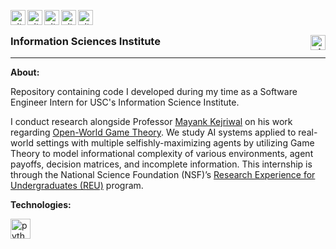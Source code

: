 &nbsp;
<img align="left" alt="git" width="24px" src="https://user-images.githubusercontent.com/67522964/147704862-04267bff-13d7-439f-821d-97ab785a8792.png" /> 
<img align="left" alt="git" width="24px" src="https://user-images.githubusercontent.com/67522964/147705253-d3f9d43f-0559-4d4e-b55b-0ab5f287bacd.png" /> 
<img align="left" alt="git" width="24px" src="https://user-images.githubusercontent.com/67522964/147704862-04267bff-13d7-439f-821d-97ab785a8792.png" /> 
<img align="left" alt="git" width="24px" src="https://user-images.githubusercontent.com/67522964/147705253-d3f9d43f-0559-4d4e-b55b-0ab5f287bacd.png" /> 
<img align="left" alt="git" width="24px" src="https://user-images.githubusercontent.com/67522964/147704862-04267bff-13d7-439f-821d-97ab785a8792.png" />  

### Information Sciences Institute <img align="right" alt="git" width="24px" src="https://user-images.githubusercontent.com/67522964/147623227-9dbfbed3-bd34-46d7-9a02-ca11fff50add.png" />

___
**About:** 
&nbsp;

Repository containing code I developed during my time as a Software Engineer Intern for USC's Information Science Institute. 

I conduct research alongside Professor [Mayank Kejriwal](https://usc-isi-i2.github.io/kejriwal/) on his work regarding [Open-World Game Theory](https://reu.isi.edu/projects.html). We study AI systems applied to real-world settings with multiple selfishly-maximizing agents by utilizing Game Theory to model informational complexity of various environments, agent payoffs, decision matrices, and incomplete information. This internship is through the National Science Foundation (NSF)’s [Research Experience for Undergraduates (REU)](https://www.nsf.gov/crssprgm/reu/) program. 


**Technologies:**
&nbsp;

<img align="left" alt="python" width="32px" src="https://unpkg.com/simple-icons@v6/icons/python.svg" /> 


&nbsp;
